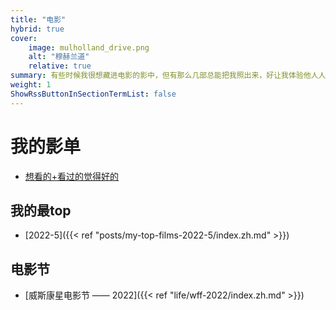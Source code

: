 ```yaml
---
title: "电影"
hybrid: true
cover:
    image: mulholland_drive.png
    alt: "穆赫兰道"
    relative: true
summary: 有些时候我很想藏进电影的影中，但有那么几部总能把我照出来，好让我体验他人人生的同时更加敏锐地感受自己的生活。
weight: 1
ShowRssButtonInSectionTermList: false
---
```


# 我的影单
- [想看的+看过的觉得好的](https://docs.google.com/spreadsheets/d/1jecIg_Hea86qZ5zfkCSspv3I22xylVf-Dow2sPju14w/edit?usp=sharing)

## 我的最top
- [2022-5]({{< ref "posts/my-top-films-2022-5/index.zh.md" >}})

## 电影节
- [威斯康星电影节 —— 2022]({{< ref "life/wff-2022/index.zh.md" >}})